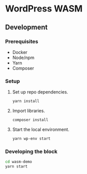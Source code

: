 # WordPress WASM


## Development

### Prerequisites

* Docker
* Node/npm
* Yarn
* Composer

### Setup

1. Set up repo dependencies.

    ```bash
    yarn install
    ```

1. Import libraries.

    ```bash
    composer install
    ```

1. Start the local environment.

    ```bash
    yarn wp-env start
    ```
### Developing the block

```bash
cd wasm-demo
yarn start
```